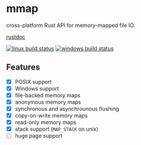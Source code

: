 # mmap

cross-platform Rust API for memory-mapped file IO.

[rustdoc](https://danburkert.github.io/mmap/mmap/index.html)

[![linux build status](https://travis-ci.org/danburkert/mmap.svg?branch=master)](https://travis-ci.org/danburkert/mmap)
[![windows build status](https://ci.appveyor.com/api/projects/status/ubka00959pstatkg/branch/master?svg=true)](https://ci.appveyor.com/project/danburkert/mmap/branch/master)

## Features

- [x] POSIX support
- [x] Windows support
- [x] file-backed memory maps
- [x] anonymous memory maps
- [x] synchronous and asynchrounous flushing
- [x] copy-on-write memory maps
- [x] read-only memory maps
- [x] stack support (`MAP_STACK` on unix)
- [ ] huge page support
